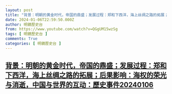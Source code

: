 ```yaml
---
layout: post
title: "背景：明朝的黄金时代，帝国的鼎盛；发展过程：郑和下西洋，海上丝绸之路的拓展；后果影响：海权的荣光与消逝，中国与世界的互动：歷史事件20240106"
date: 2024-01-06T22:59:50.000Z
author: 明鏡歷史台
from: https://www.youtube.com/watch?v=QGgUM15wzSg
tags: [ 明鏡歷史台 ]
comments: True
categories: [ 明鏡歷史台 ]
---
```

<!--1704581990000-->
[背景：明朝的黄金时代，帝国的鼎盛；发展过程：郑和下西洋，海上丝绸之路的拓展；后果影响：海权的荣光与消逝，中国与世界的互动：歷史事件20240106](https://www.youtube.com/watch?v=QGgUM15wzSg)
------

<div>

</div>
